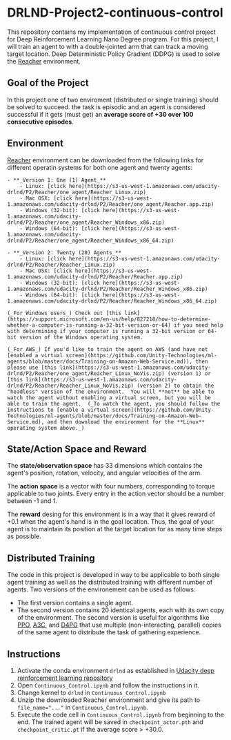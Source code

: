 # DRLND-Project2-continuous-control
This repository contains my implementation of continuous control project for Deep Reinforcement Learning Nano Degree program. For this project, I will train an agent to with a double-jointed arm that can track a moving target location. Deep Deterministic Policy Gradient (DDPG) is used to solve the [Reacher](https://github.com/Unity-Technologies/ml-agents/blob/master/docs/Learning-Environment-Examples.md#reacher) environment.

## Goal of the Project
In this project one of two enviroment (distributed or single training) should be solved to succeed. the task is episodic and an agent is considered successful if it gets (must get) an **average score of +30 over 100 consecutive episodes**. 

## Environment
[Reacher](https://github.com/Unity-Technologies/ml-agents/blob/master/docs/Learning-Environment-Examples.md#reacher) environment can be downloaded from the following links for different operatin systems for both one agent and twenty agents:

    - **_Version 1: One (1) Agent_**
        - Linux: [click here](https://s3-us-west-1.amazonaws.com/udacity-drlnd/P2/Reacher/one_agent/Reacher_Linux.zip)
        - Mac OSX: [click here](https://s3-us-west-1.amazonaws.com/udacity-drlnd/P2/Reacher/one_agent/Reacher.app.zip)
        - Windows (32-bit): [click here](https://s3-us-west-1.amazonaws.com/udacity-drlnd/P2/Reacher/one_agent/Reacher_Windows_x86.zip)
        - Windows (64-bit): [click here](https://s3-us-west-1.amazonaws.com/udacity-drlnd/P2/Reacher/one_agent/Reacher_Windows_x86_64.zip)

    - **_Version 2: Twenty (20) Agents_**
        - Linux: [click here](https://s3-us-west-1.amazonaws.com/udacity-drlnd/P2/Reacher/Reacher_Linux.zip)
        - Mac OSX: [click here](https://s3-us-west-1.amazonaws.com/udacity-drlnd/P2/Reacher/Reacher.app.zip)
        - Windows (32-bit): [click here](https://s3-us-west-1.amazonaws.com/udacity-drlnd/P2/Reacher/Reacher_Windows_x86.zip)
        - Windows (64-bit): [click here](https://s3-us-west-1.amazonaws.com/udacity-drlnd/P2/Reacher/Reacher_Windows_x86_64.zip)
    
    (_For Windows users_) Check out [this link](https://support.microsoft.com/en-us/help/827218/how-to-determine-whether-a-computer-is-running-a-32-bit-version-or-64) if you need help with determining if your computer is running a 32-bit version or 64-bit version of the Windows operating system.

    (_For AWS_) If you'd like to train the agent on AWS (and have not [enabled a virtual screen](https://github.com/Unity-Technologies/ml-agents/blob/master/docs/Training-on-Amazon-Web-Service.md)), then please use [this link](https://s3-us-west-1.amazonaws.com/udacity-drlnd/P2/Reacher/one_agent/Reacher_Linux_NoVis.zip) (version 1) or [this link](https://s3-us-west-1.amazonaws.com/udacity-drlnd/P2/Reacher/Reacher_Linux_NoVis.zip) (version 2) to obtain the "headless" version of the environment.  You will **not** be able to watch the agent without enabling a virtual screen, but you will be able to train the agent.  (_To watch the agent, you should follow the instructions to [enable a virtual screen](https://github.com/Unity-Technologies/ml-agents/blob/master/docs/Training-on-Amazon-Web-Service.md), and then download the environment for the **Linux** operating system above._)

## State/Action Space and Reward
The **state/observation space** has 33 dimensions which contains the agent's position, rotation, velocity, and angular velocities of the arm.

The **action space** is a vector with four numbers, corresponding to torque applicable to two joints. Every entry in the action vector should be a number between -1 and 1.

The **reward** desing for this environment is in a way that it gives reward of +0.1 when the agent's hand is in the goal location. Thus, the goal of your agent is to maintain its position at the target location for as many time steps as possible.

## Distributed Training
The code in this project is developed in way to be applicable to both single agent training as well as the distributed training with different number of agents. Two versions of the environement can be used as follows:

- The first version contains a single agent.
- The second version contains 20 identical agents, each with its own copy of the environment. 
The second version is useful for algorithms like [PPO](https://arxiv.org/pdf/1707.06347.pdf), [A3C](https://arxiv.org/pdf/1602.01783.pdf), and [D4PG](https://openreview.net/pdf?id=SyZipzbCb) that use multiple (non-interacting, parallel) copies of the same agent to distribute the task of gathering experience. 

## Instructions
1. Activate the conda environment `drlnd` as established in [Udacity deep reinforcement learning repository](https://github.com/udacity/deep-reinforcement-learning)
2. Open `Continuous_Control.ipynb` and follow the instructions in it.
3. Change kernel to `drlnd` in `Continuous_Control.ipynb`
4. Unzip the downloaded Reacher environment and give its path to `file_name="..."` in `Continuous_Control.ipynb`.
5. Execute the code cell in `Continuous_Control.ipynb` from beginning to the end. The trained agent will be saved in `checkpoint_actor.pth` and `checkpoint_critic.pt` if the average score > +30.0.

